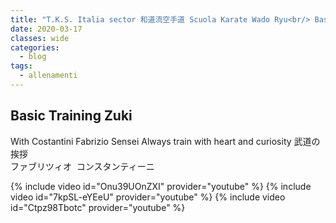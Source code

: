 ```yaml
---
title: "T.K.S. Italia sector 和道流空手道 Scuola Karate Wado Ryu<br/> Basic Training Zuki"
date: 2020-03-17
classes: wide
categories:
  - blog
tags:
  - allenamenti
---
```


## Basic Training Zuki
With Costantini Fabrizio Sensei
Always train with heart and curiosity
武道の挨拶<br />ファブリツィオ&nbsp;&nbsp;コンスタンティーニ

{% include video id="Onu39UOnZXI" provider="youtube" %}
{% include video id="7kpSL-eYEeU" provider="youtube" %}
{% include video id="Ctpz98Tbotc" provider="youtube" %}
